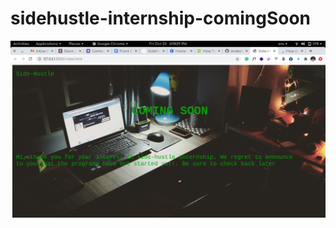 # sidehustle-internship-comingSoon
![alt text](https://github.com/Anekenonso/sidehustle-internship-comingSoon/blob/main/readmeimage.png)
